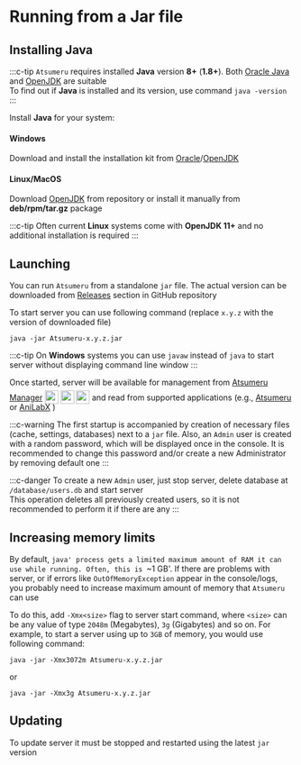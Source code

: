 # Running from a Jar file

## Installing Java

:::c-tip
`Atsumeru` requires installed **Java** version **8+** (**1.8+**). Both [Oracle Java](https://www.java.com/en/download/manual.jsp) and [OpenJDK](https://www.openlogic.com/openjdk-downloads) are suitable  
To find out if **Java** is installed and its version, use command `java -version`
:::

Install **Java** for your system:

#### Windows
Download and install the installation kit from [Oracle](https://www.java.com/en/download/manual.jsp)/[OpenJDK](https://www.openlogic.com/openjdk-downloads)

#### Linux/MacOS
Download [OpenJDK](https://www.openlogic.com/openjdk-downloads) from repository or install it manually from **deb/rpm/tar.gz** package

:::c-tip
Often current **Linux** systems come with **OpenJDK 11+** and no additional installation is required
:::

## Launching

You can run `Atsumeru` from a standalone `jar` file. The actual version can be downloaded from [Releases](https://github.com/AtsumeruDev/Atsumeru/releases) section in GitHub repository

To start server you can use following command (replace `x.y.z` with the version of downloaded file)

```
java -jar Atsumeru-x.y.z.jar
```

:::c-tip
On **Windows** systems you can use `javaw` instead of `java` to start server without displaying command line window
:::

Once started, server will be available for management from [Atsumeru Manager](https://github.com/AtsumeruDev/AtsumeruManager) <img style="position: relative; top: 6px;" width="24" height="24" src="/assets/media/icons/windows.png"> <img style="position: relative; top: 6px;" width="24" height="24" src="/assets/media/icons/penguin.png"> <img style="position: relative; top: 6px;" width="24" height="24" src="/assets/media/icons/apple.png"> and read from supported applications (e.g., [Atsumeru](https://github.com/AtsumeruDev/AtsumeruAndroid) <MaterialIcon icon="android"/> or [AniLabX](https://github.com/CrazyXacker/anilabx) <MaterialIcon icon="android"/>) 

:::c-warning
The first startup is accompanied by creation of necessary files (cache, settings, databases) next to a `jar` file. Also, an `Admin` user is created with a random password, which will be displayed once in the console. It is recommended to change this password and/or create a new Administrator by removing default one
:::

:::c-danger
To create a new `Admin` user, just stop server, delete database at `/database/users.db` and start server  
This operation deletes all previously created users, so it is not recommended to perform it if there are any
:::

## Increasing memory limits

By default, `java' process gets a limited maximum amount of RAM it can use while running. Often, this is `~1 GB'. If there are problems with server, or if errors like `OutOfMemoryException` appear in the console/logs, you probably need to increase maximum amount of memory that `Atsumeru` can use

To do this, add `-Xmx<size>` flag to server start command, where `<size>` can be any value of type `2048m` (Megabytes), `3g` (Gigabytes) and so on. For example, to start a server using up to `3GB` of memory, you would use following command:

```
java -jar -Xmx3072m Atsumeru-x.y.z.jar
```
or
```
java -jar -Xmx3g Atsumeru-x.y.z.jar 
```

## Updating

To update server it must be stopped and restarted using the latest `jar` version